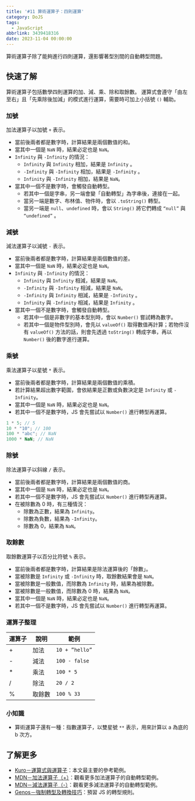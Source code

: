 ```yaml
---
title: '#11 算術運算子：四則運算'
category: DoJS
tags:
  - JavaScript
abbrlink: 3439418316
date: 2023-11-04 00:00:00
---
```

算術運算子除了能夠進行四則運算，還影響著型別間的自動轉型問題。
<!--more-->
## 快速了解
算術運算子包括數學四則運算的加、減、乘、除和取餘數。
運算式會遵守「由左至右」且「先乘除後加減」的模式進行運算，需要時可加上小括號 `()` 輔助。
### 加號
加法運算子以加號 `+` 表示。
- 當前後兩者都是數字時，計算結果是兩個數值的和。
- 當其中一個是 `NaN` 時，結果必定也是 `NaN`。
- `Infinity` 與 `-Infinity` 的情況：
    - `Infinity` 與 `Infinity` 相加，結果是 `Infinity` 。
    - `-Infinity` 與 `-Infinity` 相加，結果是 `-Infinity` 。
    - `Infinity` 與 `-Infinity` 相加，結果是 `NaN`。
- 當其中一個不是數字時，會觸發自動轉型。
    - 若其中一個是字串，另一端會變「自動轉型」為字串後，連接在一起。
    - 當另一端是數字、布林值、物件時，會以 `.toString()` 轉型。
    - 當另一端是 `null`、`undefined` 時，會以 `String()` 將它們轉成 `“null”` 與 `“undefined”` 。
### 減號
減法運算子以減號 `-` 表示。
- 當前後兩者都是數字時，計算結果是兩個數值的差。
- 當其中一個是 `NaN` 時，結果必定也是 `NaN`。
- `Infinity` 與 `-Infinity` 的情況：
    - `Infinity` 與 `Infinity` 相減，結果是 `NaN`。
    - `-Infinity` 與 `-Infinity` 相減，結果是 `NaN`。
    - `-Infinity` 與 `Infinity` 相減，結果是 `-Infinity` 。
    - `Infinity` 與 `-Infinity` 相減，結果是 `Infinity` 。
- 當其中一個不是數字時，會觸發自動轉型。
    - 若其中一個是非數字的基本型別時，會以 `Number()` 嘗試轉為數字。
    - 若其中一個是物件型別時，會先以 `valueOf()` 取得數值再計算；若物件沒有 `valueOf()` 方法的話，則會先透過 `toString()` 轉成字串，再以 `Number()` 後的數字進行運算。
### 乘號
乘法運算子以星號 `*` 表示。
- 當前後兩者都是數字時，計算結果是兩個數值的乘積。
- 若計算結果超出數字範圍，會依結果是正數或負數決定是 `Infinity` 或 `-Infinity`。
- 當其中一個是 `NaN` 時，結果必定也是 `NaN`。
- 若其中一個不是數字時，JS 會先嘗試以 `Number()` 進行轉型再運算。
```jsx
1 * 5; // 5
10 * "10"; // 100
100 * "abc"; // NaN
1000 * NaN; // NaN
```
### 除號
除法運算子以斜線 `/` 表示。
- 當前後兩者都是數字時，計算結果是兩個數值的商。
- 當其中一個是 `NaN` 時，結果必定也是 `NaN`。
- 若其中一個不是數字時，JS 會先嘗試以 `Number()` 進行轉型再運算。
- 在被除數為 0 時，有三種情況：
    - 除數為正數，結果為 `Infinity`。
    - 除數為負數，結果為 `-Infinity`。
    - 除數為 0，結果為 `NaN`。
### 取餘數
取餘數運算子以百分比符號 `%` 表示。
- 當前後兩者都是數字時，計算結果是除法運算後的「餘數」。
- 當被除數是 `Infinity` 或 `-Infinity` 時，取餘數結果會是 `NaN`。
- 當被除數是一般數值，而除數為 `Infinity` 時，結果為被除數。
- 當被除數是一般數值，而除數為 0 時，結果為 `NaN`。
- 當其中一個是 `NaN` 時，結果必定也是 `NaN`。
- 若其中一個不是數字時，JS 會先嘗試以 `Number()` 進行轉型再運算。
### 運算子整理
| 運算子 | 說明 | 範例 |
| --- | --- | --- |
| + | 加法 | `10 + ”hello”` |
| - | 減法 | `100 - false` |
| * | 乘法 | `100 * 5` |
| / | 除法 | `20 / 2` |
| % | 取餘數 | `100 % 33` |
### 小知識
- 算術運算子還有一種：指數運算子，以雙星號 `**` 表示，用來計算以 a 為底的 b 次方。
## 了解更多
- [Kuro－運算式與運算子](https://ithelp.ithome.com.tw/articles/10191180)：本文最主要的參考範例。
- [MDN－加法運算子（+）](https://developer.mozilla.org/zh-TW/docs/Web/JavaScript/Reference/Operators/Addition)：觀看更多加法運算子的自動轉型範例。
- [MDN－減法運算子（-）](https://developer.mozilla.org/zh-TW/docs/Web/JavaScript/Reference/Operators/Subtraction)：觀看更多減法運算子的自動轉型範例。
- [Genos－強制轉型及轉換技巧](https://genos.coderbridge.io/2021/11/18/coercion/)：預習 JS 的轉型規則。